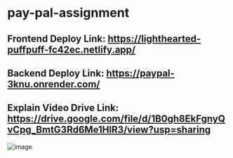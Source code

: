 # pay-pal-assignment
## Frontend Deploy Link: https://lighthearted-puffpuff-fc42ec.netlify.app/
## Backend Deploy Link: https://paypal-3knu.onrender.com/
## Explain Video Drive Link: https://drive.google.com/file/d/1B0gh8EkFgnyQvCpg_BmtG3Rd6Me1HlR3/view?usp=sharing


![image](https://user-images.githubusercontent.com/104199818/227719931-0ac4b77f-db9c-4b34-b981-58314838968a.png)
